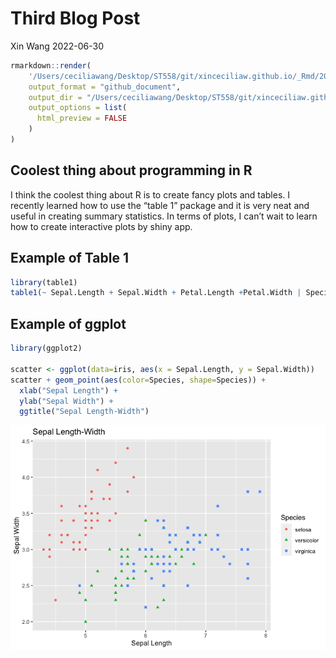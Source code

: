 Third Blog Post
================
Xin Wang
2022-06-30

``` r
rmarkdown::render(
    '/Users/ceciliawang/Desktop/ST558/git/xinceciliaw.github.io/_Rmd/2022-06-30-third-blog-post.Rmd', 
    output_format = "github_document",
    output_dir = "/Users/ceciliawang/Desktop/ST558/git/xinceciliaw.github.io/_posts",
    output_options = list(
      html_preview = FALSE
    )
)
```

## Coolest thing about programming in R

I think the coolest thing about R is to create fancy plots and tables. I
recently learned how to use the “table 1” package and it is very neat
and useful in creating summary statistics. In terms of plots, I can’t
wait to learn how to create interactive plots by shiny app.

## Example of Table 1

``` r
library(table1)
table1(~ Sepal.Length + Sepal.Width + Petal.Length +Petal.Width | Species, data = iris)
```

## Example of ggplot

``` r
library(ggplot2)

scatter <- ggplot(data=iris, aes(x = Sepal.Length, y = Sepal.Width)) 
scatter + geom_point(aes(color=Species, shape=Species)) +
  xlab("Sepal Length") +
  ylab("Sepal Width") +
  ggtitle("Sepal Length-Width")
```

![](../images/unnamed-chunk-5-1.png)<!-- -->
